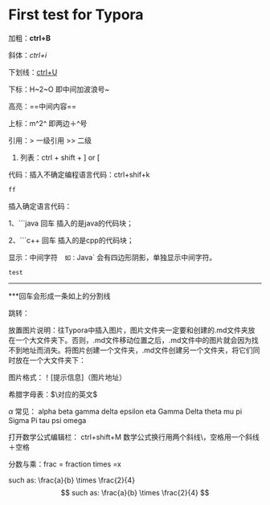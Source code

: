 # First test for Typora

加粗：**ctrl+B**

斜体：*ctrl+i*

下划线：<u>ctrl+U</u>

下标：H~2~O 即中间加波浪号~

高亮：==中间内容==

上标：m^2^  即两边＋^号

引用：> 一级引用 >> 二级

1. 列表：ctrl + shift + ] or [

代码：插入不确定编程语言代码：ctrl+shif+k

```python
ff 
```

插入确定语言代码：

1、```java 回车 插入的是java的代码块；

2、```c++ 回车  插入的是cpp的代码块；

显示：中间字符`  如：`Java`   会有四边形阴影，单独显示中间字符。

`test`

***

***回车会形成一条如上的分割线

跳转：

放置图片说明：往Typora中插入图片，图片文件夹一定要和创建的.md文件夹放在一个大文件夹下。否则，.md文件移动位置之后，.md文件中的图片就会因为找不到地址而消失。将图片创建一个文件夹，.md文件创建另一个文件夹，将它们同时放在一个大文件夹下：

图片格式：！[提示信息]（图片地址）

希腊字母表：$\对应的英文$

$\alpha$  常见： alpha beta gamma delta epsilon eta Gamma Delta theta mu pi Sigma Pi tau psi omega

打开数学公式编辑栏： ctrl+shift+M  数学公式换行用两个斜线\\，空格用一个斜线＋空格

分数与乘：frac = fraction times =x

such as: \frac{a}{b}  \times \frac{2}{4}
$$
such as: \frac{a}{b}  \times \frac{2}{4}
$$


